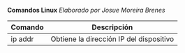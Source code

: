 **Comandos Linux**
_Elaborado por Josue Moreira Brenes_

| Comando | Descripción |
| ------- | ----------- |
| ip addr | Obtiene la dirección IP del dispositivo |
